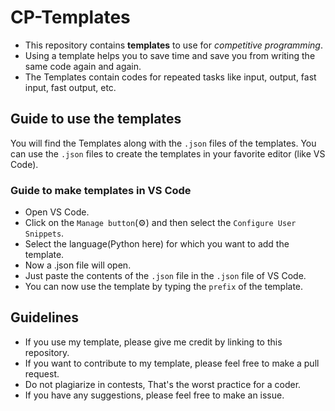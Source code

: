 # CP-Templates

- This repository contains **templates** to use for *competitive programming*.
- Using a template helps you to save time and save you from writing the same code again and again.
- The Templates contain codes for repeated tasks like input, output, fast input, fast output, etc.

## Guide to use the templates

You will find the Templates along with the `.json` files of the templates.
You can use the `.json` files to create the templates in your favorite editor (like VS Code).

### Guide to make templates in VS Code

- Open VS Code.
- Click on the `Manage button`(⚙️) and then select the `Configure User Snippets`.
- Select the language(Python here) for which you want to add the template.
- Now a .json file will open.
- Just paste the contents of the `.json` file in the `.json` file of VS Code.
- You can now use the template by typing the `prefix` of the template.

## Guidelines

- If you use my template, please give me credit by linking to this repository.
- If you want to contribute to my template, please feel free to make a pull request.
- Do not plagiarize in contests, That's the worst practice for a coder.
- If you have any suggestions, please feel free to make an issue.
